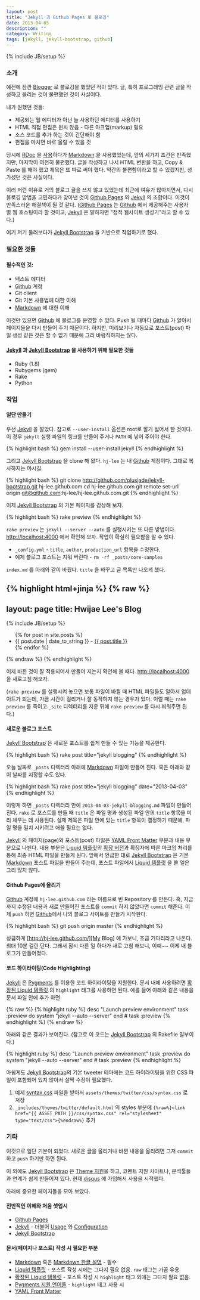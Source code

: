 ```yaml
---
layout: post
title: "Jekyll 과 Github Pages 로 블로깅"
date: 2013-04-05
description: ""
category: Writing
tags: [jekyll, jekyll-bootstrap, github]
---
```

{% include JB/setup %}

[Blogger]: http://blogger.com/ "Blogger.com"

[Github]: http://github.com/
[Github Pages]: http://pages.github.com

[Jekyll]: http://github.com/mojombo/jekyll
[Jekyll Bootstrap]: http://jekyllbootstrap.com/

[Markdown]: http://daringfireball.net/projects/markdown/syntax
[rdoc]: http://rdoc.rubyforge.org/
[Textile]: http://txstyle.org/

[YAML Front Matter]: http://github.com/mojombo/jekyll/wiki/YAML-Front-Matter

[Pygments]: http://pygments.org/
[Pygments langs]: http://pygments.org/docs/lexers/

[Liquid 템플릿]: http://github.com/Shopify/liquid/wiki/Liquid-for-Designers
[확장된 Liquid 템플릿]: http://github.com/mojombo/jekyll/wiki/liquid-extensions

[http://localhost:4000]: http://localhost:4000
[My Blog]: http://hj-lee.github.com/

### 소개

예전에 잠깐 [Blogger][] 로 블로깅을 했었던 적이 있다.
글, 특히 프로그래밍 관련 글을 작성하고 올리는 것이 불편했던 것이 사실이다.

내가 원했던 것들:

* 제공되는 웹 에디터가 아닌 늘 사용하던 에디터를 사용하기
* HTML 직접 편집은 원치 않음 - 다른 마크업(markup) 필요
* 소스 코드를 추가 하는 것이 간단해야 함
* 편집을 마치면 바로 올릴 수 있을 것

당시에 [RDoc][rdoc] 을 [사용](http://hjlee-p.blogspot.kr/2008/08/rdoc-blog.html)하다가 [Markdown][] 을 사용했었는데, 앞의 세가지 조건은 만족했지만, 마지막이 여전히 불편했다.
글을 작성하고 나서 HTML 변환을 하고, Copy & Paste 를 해야 했고 제목은 또 따로 써야 했다. 약간의 불편함이라고 할 수 있겠지만, 성가셨던 것은 사실이다.

이러 저런 이유로 거의 블로그 글을 쓰지 않고 있었는데 최근에 여유가 많아지면서, 다시 블로깅 방법을 고민하다가 찾아낸 것이 [Github Pages][] 와 [Jekyll][] 의 조합이다. 이것이 만족스러운 해결책이 될 것 같다.
([Github Pages][] 는 [Github][] 에서 제공해주는 사용자 별 웹 호스팅이라 할 것이고, [Jekyll][] 은 말하자면 "정적 웹사이트 생성기"라고 할 수 있다.)

여기 저기 둘러보다가 [Jekyll Bootstrap][] 을 기반으로 작업하기로 했다.

### 필요한 것들

#### 필수적인 것:

* 텍스트 에디터
* [Github][] 계정
* Git client
* Git 기본 사용법에 대한 이해
* [Markdown][] 에 대한 이해

이것만 있으면 [Github][] 에 블로그를 운영할 수 있다. Push 될 때마다 [Github][] 가 알아서 페이지들을 다시 만들어 주기 때문이다. 하지만, 미리보기나 자동으로 포스트(post) 파일 생성 같은 것은 할 수 없기 때문에 그리 바람직하지는 않다.

#### [Jekyll][] 과 [Jekyll Bootstrap][] 을 사용하기 위해 필요한 것들

* Ruby (1.8)
* Rubygems (gem)
* Rake
* Python

### 작업

#### 일단 만들기

우선 [Jekyll][] 을 깔았다. 참고로 `--user-install` 옵션은 root로 깔기 싫어서 한 것이다. 이 경우 `jekyll` 실행 파일의 링크를 만들어 주거나 `PATH` 에 넣어 주어야 한다.

{% highlight bash %}
gem install --user-install jekyll
{% endhighlight %}

그리고 [Jekyll Bootstrap][] 을 clone 해 왔다. `hj-lee` 는 내 [Github][] 계정이다. 그대로 복사하지는 마시길.

{% highlight bash %}
git clone  http://github.com/plusjade/jekyll-bootstrap.git hj-lee.github.com
cd hj-lee.github.com
git remote set-url origin git@github.com:hj-lee/hj-lee.github.com.git
{% endhighlight %}

이제 [Jekyll Bootstrap][] 의 기본 페이지를 감상해 보자.

{% highlight bash %}
rake preview
{% endhighlight %}

`rake preview` 는 `jekyll --server --auto` 를 실행시키는 또 다른 방법이다.
[http://localhost:4000][] 에서 확인해 보자.
작업이 확실히 필요함을 알 수 있다.

* `_config.yml` - `title`, `author`, `production_url` 항목을 수정한다.
* 예제 블로그 포스트는 지워 버린다 - `rm -rf _posts/core-samples`

`index.md` 를 아래와 같이 바꿨다. `title` 을 바꾸고 글 목록만 나오게 했다.

{% highlight html+jinja %}
{% raw %}
---
layout: page
title: Hwijae Lee's Blog
---
{% include JB/setup %}

<ul class="posts">
  {% for post in site.posts %}
    <li><span>{{ post.date | date_to_string }}</span> - <a href="{{ BASE_PATH }}{{ post.url }}">{{ post.title }}</a></li>
  {% endfor %}
</ul>
{% endraw %}
{% endhighlight %}

이제 바뀐 것이 잘 적용되어서 만들어 지는지 확인해 볼 때다.
[http://localhost:4000][] 을 새로고침 해보자.

(`rake preview` 를 실행시켜 놓으면 보통 파일이 바뀔 때 HTML 파일들도 알아서 업데이트가 되는데, 가끔 시간이 걸리거나 잘 동작하지 않는 경우가 있다. 이럴 때는 `rake preview` 를 죽이고 `_site` 디렉터리를 지운 뒤에 `rake preview` 를 다시 띄워주면 된다.)

#### 새로운 블로그 포스트

[Jekyll Bootstrap][] 은 새로운 포스트를 쉽게 만들 수 있는 기능을 제공한다.

{% highlight bash %}
rake post title="jekyll blogging"
{% endhighlight %}

오늘 날짜로 `_posts` 디렉터리 아래에 [Markdown][] 파일이 만들어 진다. 혹은 아래와 같이 날짜를 지정할 수도 있다.

{% highlight bash %}
rake post title="jekyll blogging" date="2013-04-03"
{% endhighlight %}

이렇게 하면 `_posts` 디렉터리 안에 `2013-04-03-jekyll-blogging.md` 파일이 만들어진다. `rake` 로 포스트를 만들 때 `title` 은 파일 명과 생성된 파일 안의 `title` 항목을 미리 채우는 데 사용된다. 실제 제목은 파일 안에 있는 `title` 항목이 결정하기 때문에, 파일 명을 일치 시키려고 애쓸 필요는 없다.

[Jekyll][] 의 페이지(page)와 포스트(post) 파일은 [YAML Front Matter][] 부분과 내용 부분으로 나뉜다. 내용 부분은 [Liquid 템플릿][]의  [확장 버전][확장된 Liquid 템플릿]과 확장자에 따른 마크업 처리를 통해 최종 HTML 파일을 만들게 된다. 앞에서 언급한 대로 [Jekyll Bootstrap][] 은 기본 [Markdown][] 포스트 파일을 만들어 주는데, 포스트 파일에서 [Liquid 템플릿][] 을 쓸 일은 그리 많지 않다.

#### Github Pages에 올리기

[Github][] 계정에 `hj-lee.github.com` 라는 이름으로 빈 Repository 를 만든다.
혹, 지금까지 수정된 내용과 새로 만들어진 포스트를 `commit` 하지 않았다면 `commit` 해준다. 이제 `push` 하면 [Github][]에서 나의 블로그 사이트를 만들기 시작한다. 

{% highlight bash %}
git push origin master
{% endhighlight %}

성급하게 [http://hj-lee.github.com/][My Blog] 에 가보니, 조금 기다리라고 나온다. 최대 10분 걸린 단다. 그래서 잠시 다른 일 하다가 새로 고침 해보니, 이예~~ 이제 내 블로그가 만들어졌다.

#### 코드 하이라이팅(Code Highlighting)

[Jekyll][] 은 [Pygments][] 를 이용한 코드 하이라이팅을 지원한다. 문서 내에 사용하려면 [확장된 Liquid 템플릿][] 의 `highlight` 태그를 사용하면 된다.
예를 들어 아래와 같은 내용을 문서 파일 안에 추가 하면

{% raw %}
	{% highlight ruby %}
	desc "Launch preview environment"
	task :preview do
	  system "jekyll --auto --server"
	end # task :preview
	{% endhighlight %}
{% endraw %}

아래와 같은 결과가 보여진다.
(참고로 이 코드는 [Jekyll Bootstrap][] 의 Rakefile 일부이다.)

{% highlight ruby %}
desc "Launch preview environment"
task :preview do
  system "jekyll --auto --server"
end # task :preview
{% endhighlight %}

아쉽게도 [Jekyll Bootstrap][]의 기본 tweeter 테마에는 코드 하이라이팅을 위한 CSS 파일이 포함되어 있지 않아서 살짝 수정이 필요했다.

1. 예제 [syntax.css](http://github.com/mojombo/tpw/raw/master/css/syntax.css) 파일을 받아서 `assets/themes/twitter/css/syntax.css` 로 저장
2. `_includes/themes/twitter/default.html` 의 styles 부분에
`{%raw%}<link href="{{ ASSET_PATH }}/css/syntax.css" rel="stylesheet" type="text/css">{%endraw%}` 추가


### 기타

이것으로 일단 기본이 되었다. 새로운 글을 올리거나 바뀐 내용을 올리려면 그저 `commit` 하고 `push` 하기만 하면 된다.

이 외에도 [Jekyll Bootstrap][] 은 [Theme 지원](http://themes.jekyllbootstrap.com/)을 하고, 코멘트 지원 사이트나, 분석툴들과 연계가 쉽게 만들어져 있다. 현재 [disqus](http://disqus.com/) 에 가입해서 사용을 시작했다.

[Usage]: http://github.com/mojombo/jekyll/wiki/usage
[Configuration]: http://github.com/mojombo/jekyll/wiki/configuration

아래에 중요한 페이지들을 모아 보았다.

#### 전반적인 이해와 처음 셋업시

* [Github Pages][]
* [Jekyll][] - 더불어 [Usage][] 와 [Configuration][]
* [Jekyll Bootstrap][]

#### 문서(페이지나 포스트) 작성 시 필요한 부분

* [Markdown][] 혹은 [Markdown 한글 설명](http://blog-kkamagui.cloudfoundry.com/posts/1) - 필수
* [Liquid 템플릿][] - 포스트 작성 시에는 그다지 필요 없음.
  `raw` 태그는 가끔 유용
* [확장된 Liquid 템플릿][] - 포스트 작성 시 `highlight` 태그 외에는 그다지 필요 없음.
* [Pygments 지원 언어들][Pygments langs] - `highlight` 태그 사용 시
* [YAML Front Matter][]

<!--  LocalWords:  로 을
 -->

